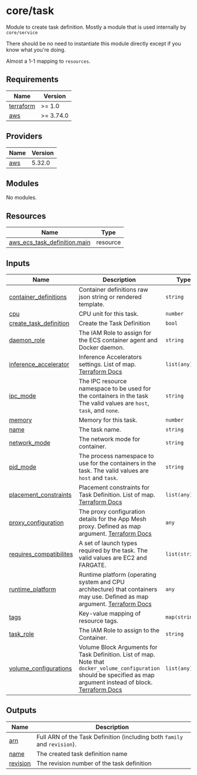 # core/task

Module to create task definition. Mostly a module that is used internally by `core/service`

There should be no need to instantiate this module directly except if you know what you're doing.

Almost a 1-1 mapping to `resources`.

<!-- BEGINNING OF PRE-COMMIT-TERRAFORM DOCS HOOK -->
## Requirements

| Name | Version |
|------|---------|
| <a name="requirement_terraform"></a> [terraform](#requirement\_terraform) | >= 1.0 |
| <a name="requirement_aws"></a> [aws](#requirement\_aws) | >= 3.74.0 |

## Providers

| Name | Version |
|------|---------|
| <a name="provider_aws"></a> [aws](#provider\_aws) | 5.32.0 |

## Modules

No modules.

## Resources

| Name | Type |
|------|------|
| [aws_ecs_task_definition.main](https://registry.terraform.io/providers/hashicorp/aws/latest/docs/resources/ecs_task_definition) | resource |

## Inputs

| Name | Description | Type | Default | Required |
|------|-------------|------|---------|:--------:|
| <a name="input_container_definitions"></a> [container\_definitions](#input\_container\_definitions) | Container definitions raw json string or rendered template. | `string` | n/a | yes |
| <a name="input_cpu"></a> [cpu](#input\_cpu) | CPU unit for this task. | `number` | `null` | no |
| <a name="input_create_task_definition"></a> [create\_task\_definition](#input\_create\_task\_definition) | Create the Task Definition | `bool` | `true` | no |
| <a name="input_daemon_role"></a> [daemon\_role](#input\_daemon\_role) | The IAM Role to assign for the ECS container agent and Docker daemon. | `string` | `null` | no |
| <a name="input_inference_accelerator"></a> [inference\_accelerator](#input\_inference\_accelerator) | Inference Accelerators settings. List of map. [Terraform Docs](https://registry.terraform.io/providers/hashicorp/aws/latest/docs/resources/ecs_task_definition#inference_accelerator) | `list(any)` | `[]` | no |
| <a name="input_ipc_mode"></a> [ipc\_mode](#input\_ipc\_mode) | The IPC resource namespace to be used for the containers in the task The valid values are `host`, `task`, and `none`. | `string` | `null` | no |
| <a name="input_memory"></a> [memory](#input\_memory) | Memory for this task. | `number` | `null` | no |
| <a name="input_name"></a> [name](#input\_name) | The task name. | `string` | n/a | yes |
| <a name="input_network_mode"></a> [network\_mode](#input\_network\_mode) | The network mode for container. | `string` | `"bridge"` | no |
| <a name="input_pid_mode"></a> [pid\_mode](#input\_pid\_mode) | The process namespace to use for the containers in the task. The valid values are `host` and `task`. | `string` | `null` | no |
| <a name="input_placement_constraints"></a> [placement\_constraints](#input\_placement\_constraints) | Placement constraints for Task Definition. List of map. [Terraform Docs](https://registry.terraform.io/providers/hashicorp/aws/latest/docs/resources/ecs_task_definition#placement_constraints) | `list(any)` | `[]` | no |
| <a name="input_proxy_configuration"></a> [proxy\_configuration](#input\_proxy\_configuration) | The proxy configuration details for the App Mesh proxy. Defined as map argument. [Terraform Docs](https://registry.terraform.io/providers/hashicorp/aws/latest/docs/resources/ecs_task_definition#proxy_configuration) | `any` | `null` | no |
| <a name="input_requires_compatibilites"></a> [requires\_compatibilites](#input\_requires\_compatibilites) | A set of launch types required by the task. The valid values are EC2 and FARGATE. | `list(string)` | <pre>[<br>  "EC2"<br>]</pre> | no |
| <a name="input_runtime_platform"></a> [runtime\_platform](#input\_runtime\_platform) | Runtime platform (operating system and CPU architecture) that containers may use. Defined as map argument. [Terraform Docs](https://registry.terraform.io/providers/hashicorp/aws/latest/docs/resources/ecs_task_definition#runtime_platform) | `any` | `null` | no |
| <a name="input_tags"></a> [tags](#input\_tags) | Key-value mapping of resource tags. | `map(string)` | `{}` | no |
| <a name="input_task_role"></a> [task\_role](#input\_task\_role) | The IAM Role to assign to the Container. | `string` | `null` | no |
| <a name="input_volume_configurations"></a> [volume\_configurations](#input\_volume\_configurations) | Volume Block Arguments for Task Definition. List of map. Note that `docker_volume_configuration` should be specified as map argument instead of block. [Terraform Docs](https://registry.terraform.io/providers/hashicorp/aws/latest/docs/resources/ecs_task_definition#volume) | `list(any)` | `[]` | no |

## Outputs

| Name | Description |
|------|-------------|
| <a name="output_arn"></a> [arn](#output\_arn) | Full ARN of the Task Definition (including both `family` and `revision`). |
| <a name="output_name"></a> [name](#output\_name) | The created task definition name |
| <a name="output_revision"></a> [revision](#output\_revision) | The revision number of the task definition |
<!-- END OF PRE-COMMIT-TERRAFORM DOCS HOOK -->


